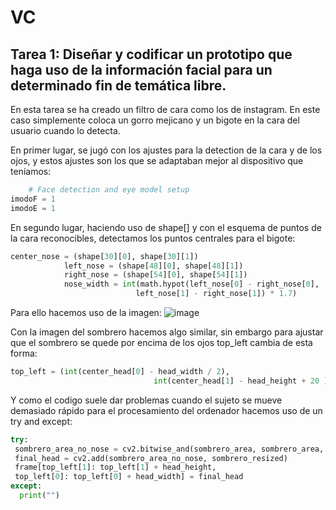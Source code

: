 # VC
## Tarea 1: Diseñar y codificar un prototipo que haga uso de la información facial para un determinado fin de temática libre.

En esta tarea se ha creado un filtro de cara como los de instagram. En este caso simplemente coloca un gorro mejicano y un bigote en la cara del usuario cuando lo detecta.

En primer lugar, se jugó con los ajustes para la detection de la cara y de los ojos, y estos ajustes son los que se adaptaban mejor al dispositivo que teníamos:
``` python
    # Face detection and eye model setup
imodoF = 1
imodoE = 1
```
En segundo lugar, haciendo uso de shape[] y con el esquema de puntos de la cara reconocibles, detectamos los puntos centrales para el bigote: 
```python
center_nose = (shape[30][0], shape[30][1])
            left_nose = (shape[48][0], shape[48][1])
            right_nose = (shape[54][0], shape[54][1])
            nose_width = int(math.hypot(left_nose[0] - right_nose[0],
                            left_nose[1] - right_nose[1]) * 1.7)
```
Para ello hacemos uso de la imagen: ![image](https://github.com/MinervaQuin/VC/assets/100958927/ed716918-5d45-4fa5-998e-d0d4e4988690)

Con la imagen del sombrero hacemos algo similar, sin embargo para ajustar que el sombrero se quede por encima de los ojos top_left cambia de esta forma:
```python
top_left = (int(center_head[0] - head_width / 2),
                                int(center_head[1] - head_height + 20 ))
```

Y como el codigo suele dar problemas cuando el sujeto se mueve demasiado rápido para el procesamiento del ordenador hacemos uso de un try and except:

 ```python
 try:
  sombrero_area_no_nose = cv2.bitwise_and(sombrero_area, sombrero_area, mask=head_mask)
  final_head = cv2.add(sombrero_area_no_nose, sombrero_resized)            
  frame[top_left[1]: top_left[1] + head_height,
  top_left[0]: top_left[0] + head_width] = final_head
except:
   print("")
```





